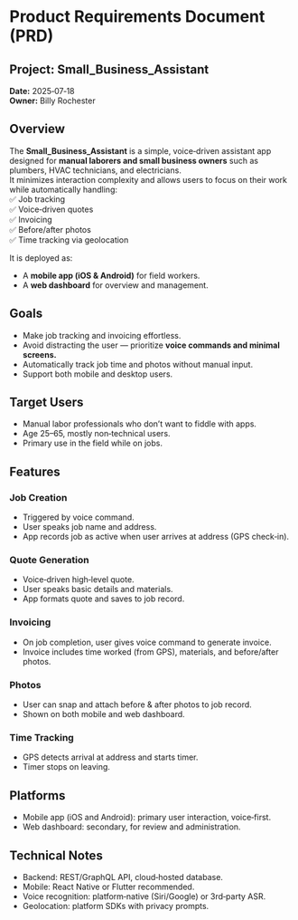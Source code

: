 # Product Requirements Document (PRD)
## Project: Small_Business_Assistant
**Date:** 2025‑07‑18  
**Owner:** Billy Rochester

## Overview
The **Small_Business_Assistant** is a simple, voice‑driven assistant app designed for **manual laborers and small business owners** such as plumbers, HVAC technicians, and electricians.  
It minimizes interaction complexity and allows users to focus on their work while automatically handling:  
✅ Job tracking  
✅ Voice‑driven quotes  
✅ Invoicing  
✅ Before/after photos  
✅ Time tracking via geolocation  

It is deployed as:
- A **mobile app (iOS & Android)** for field workers.
- A **web dashboard** for overview and management.

## Goals
- Make job tracking and invoicing effortless.
- Avoid distracting the user — prioritize **voice commands and minimal screens.**
- Automatically track job time and photos without manual input.
- Support both mobile and desktop users.

## Target Users
- Manual labor professionals who don’t want to fiddle with apps.
- Age 25–65, mostly non‑technical users.
- Primary use in the field while on jobs.

## Features

### Job Creation
- Triggered by voice command.
- User speaks job name and address.
- App records job as active when user arrives at address (GPS check‑in).

### Quote Generation
- Voice‑driven high‑level quote.
- User speaks basic details and materials.
- App formats quote and saves to job record.

### Invoicing
- On job completion, user gives voice command to generate invoice.
- Invoice includes time worked (from GPS), materials, and before/after photos.

### Photos
- User can snap and attach before & after photos to job record.
- Shown on both mobile and web dashboard.

### Time Tracking
- GPS detects arrival at address and starts timer.
- Timer stops on leaving.

## Platforms
- Mobile app (iOS and Android): primary user interaction, voice‑first.
- Web dashboard: secondary, for review and administration.

## Technical Notes
- Backend: REST/GraphQL API, cloud‑hosted database.
- Mobile: React Native or Flutter recommended.
- Voice recognition: platform‑native (Siri/Google) or 3rd‑party ASR.
- Geolocation: platform SDKs with privacy prompts.